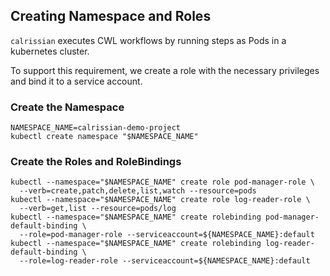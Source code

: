 ## Creating Namespace and Roles

`calrissian` executes CWL workflows by running steps as Pods in a kubernetes cluster. 

To support this requirement, we create a role with the necessary privileges and bind it to a service account.

### Create the Namespace

```
NAMESPACE_NAME=calrissian-demo-project
kubectl create namespace "$NAMESPACE_NAME"
```

### Create the Roles and RoleBindings

```
kubectl --namespace="$NAMESPACE_NAME" create role pod-manager-role \
  --verb=create,patch,delete,list,watch --resource=pods
kubectl --namespace="$NAMESPACE_NAME" create role log-reader-role \
  --verb=get,list --resource=pods/log
kubectl --namespace="$NAMESPACE_NAME" create rolebinding pod-manager-default-binding \
  --role=pod-manager-role --serviceaccount=${NAMESPACE_NAME}:default
kubectl --namespace="$NAMESPACE_NAME" create rolebinding log-reader-default-binding \
  --role=log-reader-role --serviceaccount=${NAMESPACE_NAME}:default
```